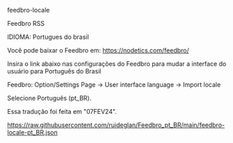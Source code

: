 feedbro-locale

Feedbro RSS 

IDIOMA: Portugues do brasil

Você pode baixar o Feedbro em: https://nodetics.com/feedbro/

Insira o  link abaixo nas configurações do Feedbro para mudar a interface do usuário para Português do Brasil

Feedbro: Option/Settings Page -> User interface language -> Import locale

Selecione Português (pt_BR).

Essa tradução foi feita em "07FEV24".

https://raw.githubusercontent.com/ruideglan/Feedbro_pt_BR/main/feedbro-locale-pt_BR.json
